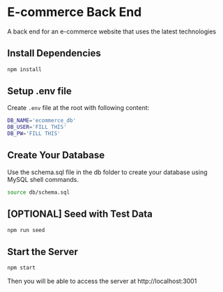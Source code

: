 # E-commerce Back End
A back end for an e-commerce website that uses the latest technologies

## Install Dependencies
```bash
npm install
```

## Setup .env file
Create `.env` file at the root with following content:
```bash
DB_NAME='ecommerce_db'
DB_USER='FILL THIS'
DB_PW='FILL THIS'
```

## Create Your Database
Use the schema.sql file in the db folder to create your database using MySQL shell commands.
```bash
source db/schema.sql
```

## [OPTIONAL] Seed with Test Data
```bash
npm run seed
```

## Start the Server
```bash
npm start
```
Then you will be able to access the server at http://localhost:3001
